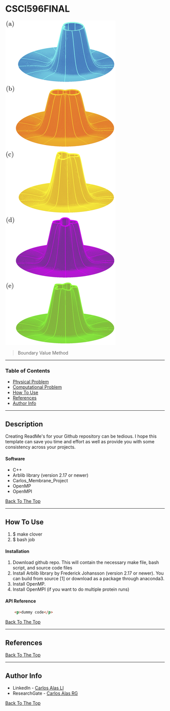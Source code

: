 # CSCI596FINAL

![Membrane Thickness Deformation Due to embedded proteins](CloverSurfaces.png "MembraneSurfaces")

> Boundary Value Method

---

### Table of Contents

- [Physical Problem](#physical-problem)
- [Computational Problem](#computational-problem)
- [How To Use](#computational-problem)
- [References](#references)
- [Author Info](#author-info)

---

## Description

Creating ReadMe's for your Github repository can be tedious.  I hope this template can save you time and effort as well as provide you with some consistency across your projects.

#### Software

- C++
- Arblib library (version 2.17 or newer)
- Carlos_Membrane_Project
- OpenMP
- OpenMPI

[Back To The Top](#CSCI596FINAL)

---

## How To Use
1. $ make clover
2. $ bash job
#### Installation
1. Download github repo. This will contain the necessary make file, bash script, and source code files
2. Install Arblib library by Frederick Johansson (version 2.17 or newer). You can build from source [1] or download as a package through anaconda3.
3. Install OpenMP.
4. Install OpenMPI (if you want to do multiple protein runs)


#### API Reference

```html
    <p>dummy code</p>
```
[Back To The Top](#CSCI596FINAL)

---

## References
[Back To The Top](#CSCI596FINAL)

---

## Author Info

- LinkedIn - [Carlos Alas LI](https://www.linkedin.com/in/carlos-alas-6a4643160/)
- ResearchGate - [Carlos Alas RG](https://www.researchgate.net/profile/Carlos_Alas3)

[Back To The Top](#CSCI596FINAL)
